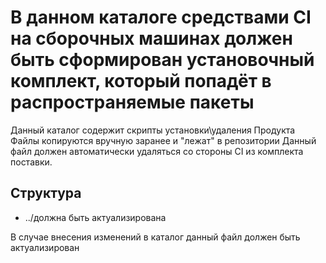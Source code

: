 # В данном каталоге средствами CI на сборочных машинах должен быть сформирован установочный комплект, который попадёт в распространяемые пакеты
Данный каталог содержит скрипты установки\удаления Продукта
Файлы копируются вручную заранее и "лежат" в репозитории
Данный файл должен автоматически удаляться со стороны CI из комплекта поставки.

## Структура
- ../должна быть актуализирована
	
В случае внесения изменений в каталог данный файл должен быть актуализирован
